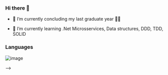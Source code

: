 ### Hi there 👋

- 🔭 I’m currently concluding my last graduate year :technologist:

- 🌱 I’m currently learning .Net Microsservices, Data structures, DDD, TDD, SOLID

### Languages

![image](https://user-images.githubusercontent.com/46224297/160220853-5fcfad7c-3842-43d6-b1da-49b65cac5ed4.png)


-->
